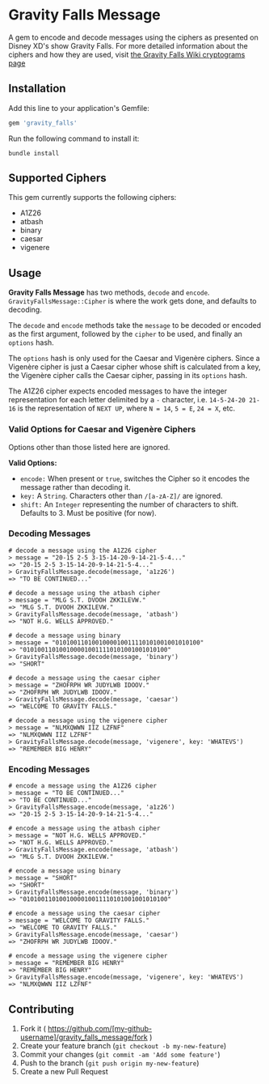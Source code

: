 # Gravity Falls Message

A gem to encode and decode messages using the ciphers as presented on Disney XD's show Gravity Falls. For more detailed information about the ciphers and how they are used, visit [the Gravity Falls Wiki cryptograms page](http://gravityfalls.wikia.com/wiki/List_of_cryptograms "Gravity Falls Wiki - List of cryptograms")

## Installation

Add this line to your application's Gemfile:

```ruby
gem 'gravity_falls'
```

Run the following command to install it:

```console
bundle install
```

## Supported Ciphers

This gem currently supports the following ciphers:

- A1Z26
- atbash
- binary
- caesar
- vigenere

## Usage

**Gravity Falls Message** has two methods, `decode` and `encode`. `GravityFallsMessage::Cipher` is where the work gets done, and defaults to decoding.

The `decode` and `encode` methods take the `message` to be decoded or encoded as the first argument, followed by the `cipher` to be used, and finally an `options` hash.

The `options` hash is only used for the Caesar and Vigenère ciphers. Since a Vigenère cipher is just a Caesar cipher whose shift is calculated from a key, the Vigenère cipher calls the Caesar cipher, passing in its `options` hash.

The A1Z26 cipher expects encoded messages to have the integer representation for each letter delimited by a `-` character, i.e. `14-5-24-20 21-16` is the representation of `NEXT UP`, where `N = 14`, `5 = E`, `24 = X`, etc.

### Valid Options for Caesar and Vigenère Ciphers

Options other than those listed here are ignored.

**Valid Options:**

- `encode:` When present or `true`, switches the Cipher so it encodes the message rather than decoding it.
- `key:` A `String`. Characters other than `/[a-zA-Z]/` are ignored.
- `shift:` An `Integer` representing the number of characters to shift. Defaults to 3. Must be positive (for now). 

### Decoding Messages

```console
# decode a message using the A1Z26 cipher
> message = "20-15 2-5 3-15-14-20-9-14-21-5-4..."
=> "20-15 2-5 3-15-14-20-9-14-21-5-4..."
> GravityFallsMessage.decode(message, 'a1z26')
=> "TO BE CONTINUED..."

# decode a message using the atbash cipher
> message = "MLG S.T. DVOOH ZKKILEVW."
=> "MLG S.T. DVOOH ZKKILEVW."
> GravityFallsMessage.decode(message, 'atbash')
=> "NOT H.G. WELLS APPROVED."

# decode a message using binary
> message = "0101001101001000010011110101001001010100"
=> "0101001101001000010011110101001001010100"
> GravityFallsMessage.decode(message, 'binary')
=> "SHORT"

# decode a message using the caesar cipher
> message = "ZHOFRPH WR JUDYLWB IDOOV."
=> "ZHOFRPH WR JUDYLWB IDOOV."
> GravityFallsMessage.decode(message, 'caesar')
=> "WELCOME TO GRAVITY FALLS."

# decode a message using the vigenere cipher
> message = "NLMXQWWN IIZ LZFNF"
=> "NLMXQWWN IIZ LZFNF"
> GravityFallsMessage.decode(message, 'vigenere', key: 'WHATEVS')
=> "REMEMBER BIG HENRY"
```

### Encoding Messages

```console
# encode a message using the A1Z26 cipher
> message = "TO BE CONTINUED..."
=> "TO BE CONTINUED..."
> GravityFallsMessage.encode(message, 'a1z26')
=> "20-15 2-5 3-15-14-20-9-14-21-5-4..."

# encode a message using the atbash cipher
> message = "NOT H.G. WELLS APPROVED."
=> "NOT H.G. WELLS APPROVED."
> GravityFallsMessage.encode(message, 'atbash')
=> "MLG S.T. DVOOH ZKKILEVW."

# encode a message using binary
> message = "SHORT"
=> "SHORT"
> GravityFallsMessage.encode(message, 'binary')
=> "0101001101001000010011110101001001010100"

# encode a message using the caesar cipher
> message = "WELCOME TO GRAVITY FALLS."
=> "WELCOME TO GRAVITY FALLS."
> GravityFallsMessage.encode(message, 'caesar')
=> "ZHOFRPH WR JUDYLWB IDOOV."

# encode a message using the vigenere cipher
> message = "REMEMBER BIG HENRY"
=> "REMEMBER BIG HENRY"
> GravityFallsMessage.encode(message, 'vigenere', key: 'WHATEVS')
=> "NLMXQWWN IIZ LZFNF"
```

## Contributing

1. Fork it ( https://github.com/[my-github-username]/gravity_falls_message/fork )
2. Create your feature branch (`git checkout -b my-new-feature`)
3. Commit your changes (`git commit -am 'Add some feature'`)
4. Push to the branch (`git push origin my-new-feature`)
5. Create a new Pull Request
